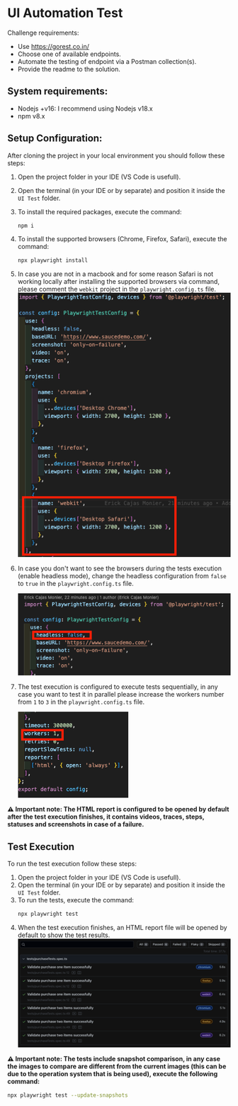 # UI Automation Test

Challenge requirements:

- Use https://gorest.co.in/
- Choose one of available endpoints.
- Automate the testing of endpoint via a Postman collection(s).
- Provide the readme to the solution.

## System requirements:

- Nodejs +v16: I recommend using Nodejs v18.x
- npm v8.x

## Setup Configuration:

After cloning the project in your local environment you should follow these steps:

1. Open the project folder in your IDE (VS Code is usefull).
2. Open the terminal (in your IDE or by separate) and position it inside the `UI Test` folder.
3. To install the required packages, execute the command:
    ```bash
    npm i
    ```
4. To install the supported browsers (Chrome, Firefox, Safari), execute the command:
    ```bash
    npx playwright install
    ```
5. In case you are not in a macbook and for some reason Safari is not working locally after installing the supported browsers via command, please comment the `webkit` project in the `playwright.config.ts` file.
   ![Webkit Project](../Images/webkit_project_playwright_config.png)
6. In case you don't want to see the browsers during the tests execution (enable headless mode), change the headless configuration from `false` to `true` in the `playwright.config.ts` file.

   ![Headless Config](../Images/headless_config_playwright_config.png)
7. The test execution is configured to execute tests sequentially, in any case you want to test it in parallel please increase the workers number from `1` to `3` in the `playwright.config.ts` file.

   ![Workers Config](../Images/workers_config_playwright_config.png)

**:warning: Important note: The HTML report is configured to be opened by default after the test execution finishes, it contains videos, traces, steps, statuses and screenshots in case of a failure.**

## Test Execution

To run the test execution follow these steps:

1. Open the project folder in your IDE (VS Code is usefull).
2. Open the terminal (in your IDE or by separate) and position it inside the `UI Test` folder.
3. To run the tests, execute the command:
    ```bash
    npx playwright test
    ```
4. When the test execution finishes, an HTML report file will be opened by default to show the test results.
   ![UI Automation Tests Results](../Images/UI_tests_results.png)

**:warning: Important note: The tests include snapshot comparison, in any case the images to compare are different from the current images (this can be due to the operation system that is being used), execute the following command:**
```bash
npx playwright test --update-snapshots
```
